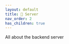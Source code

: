 ```yaml
---
layout: default
title: 📌 Server
nav_order: 2
has_children: true
---
```


All about the backend server